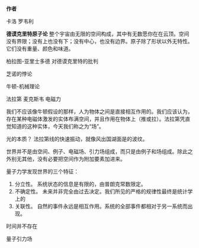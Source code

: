 **作者**

卡洛 罗韦利

**德谟克里特原子论**
整个宇宙由无限的空间构成，其中有无数愿你在在云顶。空间没有界限；没有上也没有下；没有中心，也没有边界。原子除了形状以外无特性。它们没有重量、颜色和味道。

柏拉图-亚里士多德 对德谟克里特的批判

芝诺的悖论

牛顿-机械理论

法拉第  麦克斯韦 电磁力 

我们不应该像牛顿假设的那样，人为物体之间是直接相互作用的。我们应该认为，存在某种电磁体激发的实体布满空间，并且作用在物体上（推或拉）。法拉第凭直觉知道的这种实体，今天我们称之为“场”。

光的本质？ 法拉第线的快速振动，就像风出国湖面是的波纹。

世界并不是由空间、例子、电磁场、引力场组成，而只是由例子和场组成。除此之外别无其他，没有必要把空间作为附加要素加进来。

量子力学发现世界的三个特征：
1. 分立性。 系统状态的信息是有限的，由普朗克常数限定。
2. 不确定性。 未来并非完全由过去决定。我们所见的严格的规律性最终是统计学上的
3. 关联性。 自然的事件永远是相互作用。系统的全部事件都相对于另一系统而出现。

时间并不存在

量子引力场